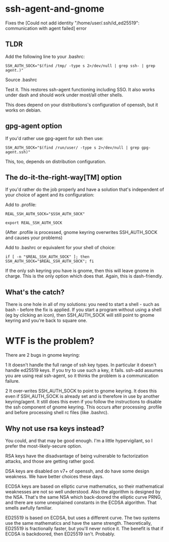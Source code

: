 # ssh-agent-and-gnome
Fixes the [Could not add identity "/home/user/.ssh/id_ed25519": communication with agent failed] error

## TLDR
Add the following line to your .bashrc:

    SSH_AUTH_SOCK="$(find /tmp/ -type s 2>/dev/null | grep ssh- | grep agent.)"

Source .bashrc

Test it. This restores ssh-agent functioning including SSO. It also works under dash and should work under most/all other shells.

This does depend on your distributions's configuration of openssh, but it works on debian.

## gpg-agent option
If you'd rather use gpg-agent for ssh then use:

    SSH_AUTH_SOCK="$(find /run/user/ -type s 2>/dev/null | grep gpg-agent.ssh)"

This, too, depends on distribution configuration.

## The do-it-the-right-way[TM] option

If you'd rather do the job properly and have a solution that's independent of your choice of agent and its configuration:

Add to .profile:

    REAL_SSH_AUTH_SOCK="$SSH_AUTH_SOCK"

    export REAL_SSH_AUTH_SOCK

(After .profile is processed, gnome keyring overwrites SSH_AUTH_SOCK and causes your problems)

Add to .bashrc or equivalent for your shell of choice:

    if [ -n "$REAL_SSH_AUTH_SOCK" ]; then SSH_AUTH_SOCK="$REAL_SSH_AUTH_SOCK"; fi

If the only ssh keyring you have is gnome, then this will leave gnome in charge. This is the only option which does that. Again, this is dash-friendly.

## What's the catch?
There is one hole in all of my solutions: you need to start a shell - such as bash - before the fix is applied. If you start a program without using a shell (eg by clicking an icon), then SSH_AUTH_SOCK will still point to gnome keyring and you're back to square one.

# WTF is the problem?

There are 2 bugs in gnome keyring:

1   It doesn't handle the full range of ssh key types. In particular it doesn't handle ed25519 keys. If you try to use such a key, it fails. ssh-add assumes you are using real ssh-agent, so it thinks the problem is a communication failure.

2   It over-writes SSH_AUTH_SOCK to point to gnome keyring. It does this even if SSH_AUTH_SOCK is already set and is therefore in use by another keyring/agent. It still does this even if you follow the instructions to disable the ssh component of gnome keyring. This occurs after processing .profile and before processing shell rc files (like .bashrc).

## Why not use rsa keys instead?
You could, and that may be good enough. I'm a little hypervigilant, so I prefer the most-likely-secure option.

RSA keys have the disadvantage of being vulnerable to factorization attacks, and those are getting rather good.

DSA keys are disabled on v7+ of openssh, and do have some design weakness. We have better choices these days.

ECDSA keys are based on elliptic curve mathematics, so their mathematical weaknesses are not so well understood. Also the algorithm is designed by the NSA. That's the same NSA which back-doored the elliptic curve PRNG, and there are some unexplained constants in the ECDSA algorithm. That smells awfully familiar.

ED25519 is based on ECDSA, but uses a different curve. The two systems use the same mathematics and have the same strength. Theoretically, ED25519 is fractionally faster, but you'll never notice it. The benefit is that if ECDSA is backdoored, then ED25519 isn't. Probably.
